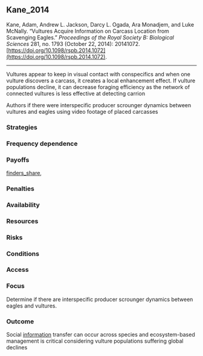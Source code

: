 ## Kane_2014

Kane, Adam, Andrew L. Jackson, Darcy L. Ogada, Ara Monadjem, and Luke McNally. “Vultures Acquire Information on Carcass Location from Scavenging Eagles.” _Proceedings of the Royal Society B: Biological Sciences_ 281, no. 1793 (October 22, 2014): 20141072. [https://doi.org/10.1098/rspb.2014.1072](https://doi.org/10.1098/rspb.2014.1072).

---

Vultures appear to keep in visual contact with conspecifics and when one vulture discovers a carcass, it creates a local enhancement effect. If vulture populations decline, it can decrease foraging efficiency as the network of connected vultures is less effective at detecting carrion

Authors if there were interspecific producer scrounger dynamics between vultures and eagles using video footage of placed carcasses


### Strategies

### Frequency dependence

### Payoffs
[finders_share](../topics/finders_share.md), 

### Penalties

### Availability

### Resources

### Risks

### Conditions

### Access

### Focus
Determine if there are interspecific producer scrounger dynamics between eagles and vultures. 

### Outcome
Social [information](../topics/information.md) transfer can occur across species and ecosystem-based management is critical considering vulture populations suffering global declines
